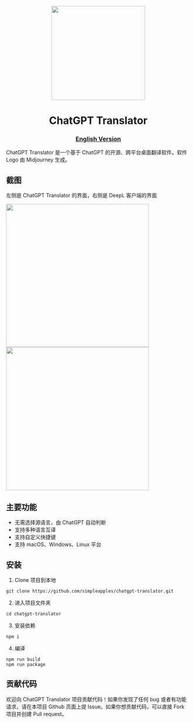 <div align="center">
<img width="256" src="https://github.com/simpleapples/chatgpt-translator/blob/master/assets/icons/512x512.png">
    <h1>ChatGPT Translator</h1><h3><a href="https://github.com/simpleapples/chatgpt-translator#readme">English Version</a></h3>
</div>
ChatGPT Translator 是一个基于 ChatGPT 的开源、跨平台桌面翻译软件。软件 Logo 由 Midjourney 生成。

## 截图

左侧是 ChatGPT Translator 的界面，右侧是 DeepL 客户端的界面

<img width="390" src="https://github.com/simpleapples/chatgpt-translator/blob/master/docs/chatgpt_screenshot.png"><img width="390" src="https://github.com/simpleapples/chatgpt-translator/blob/master/docs/deepl_screenshot.png">

## 主要功能

-   无需选择源语言，由 ChatGPT 自动判断
-   支持多种语言互译
-   支持自定义快捷键
-   支持 macOS、Windows、Linux 平台

## 安装

1. Clone 项目到本地

```
git clone https://github.com/simpleapples/chatgpt-translator.git
```

2. 进入项目文件夹

```
cd chatgpt-translator
```

3. 安装依赖

```
npm i
```

4. 编译

```
npm run build
npm run package
```

## 贡献代码

欢迎向 ChatGPT Translator 项目贡献代码！如果你发现了任何 bug 或者有功能请求，请在本项目 Github 页面上提 Issue。如果你想贡献代码，可以直接 Fork 项目并创建 Pull request。
